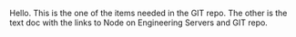 Hello.
This is the one of the items needed in the GIT repo. The other is the text doc with the links to Node on Engineering Servers and GIT repo.